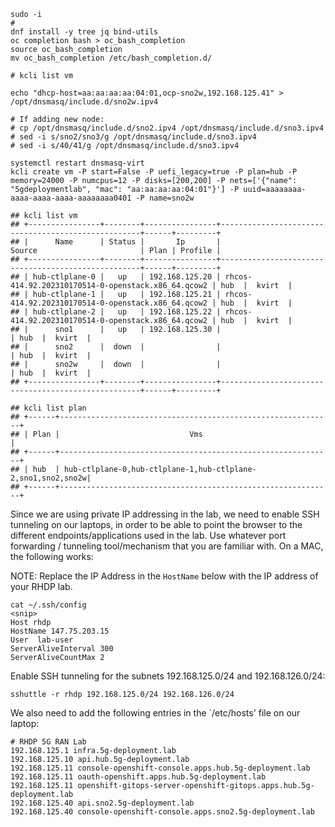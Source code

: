 ```
sudo -i 
#
dnf install -y tree jq bind-utils
oc completion bash > oc_bash_completion
source oc_bash_completion 
mv oc_bash_completion /etc/bash_completion.d/

# kcli list vm

echo "dhcp-host=aa:aa:aa:aa:04:01,ocp-sno2w,192.168.125.41" > /opt/dnsmasq/include.d/sno2w.ipv4

# If adding new node: 
# cp /opt/dnsmasq/include.d/sno2.ipv4 /opt/dnsmasq/include.d/sno3.ipv4
# sed -i s/sno2/sno3/g /opt/dnsmasq/include.d/sno3.ipv4
# sed -i s/40/41/g /opt/dnsmasq/include.d/sno3.ipv4

systemctl restart dnsmasq-virt
kcli create vm -P start=False -P uefi_legacy=true -P plan=hub -P memory=24000 -P numcpus=12 -P disks=[200,200] -P nets=['{"name": "5gdeploymentlab", "mac": "aa:aa:aa:aa:04:01"}'] -P uuid=aaaaaaaa-aaaa-aaaa-aaaa-aaaaaaaa0401 -P name=sno2w

## kcli list vm
## +----------------+--------+----------------+----------------------------------------------------+------+---------+
## |      Name      | Status |       Ip       |                       Source                       | Plan | Profile |
## +----------------+--------+----------------+----------------------------------------------------+------+---------+
## | hub-ctlplane-0 |   up   | 192.168.125.20 | rhcos-414.92.202310170514-0-openstack.x86_64.qcow2 | hub  |  kvirt  |
## | hub-ctlplane-1 |   up   | 192.168.125.21 | rhcos-414.92.202310170514-0-openstack.x86_64.qcow2 | hub  |  kvirt  |
## | hub-ctlplane-2 |   up   | 192.168.125.22 | rhcos-414.92.202310170514-0-openstack.x86_64.qcow2 | hub  |  kvirt  |
## |      sno1      |   up   | 192.168.125.30 |                                                    | hub  |  kvirt  |
## |      sno2      |  down  |                |                                                    | hub  |  kvirt  |
## |      sno2w     |  down  |                |                                                    | hub  |  kvirt  |
## +----------------+--------+----------------+----------------------------------------------------+------+---------+

## kcli list plan
## +------+-------------------------------------------------------------+
## | Plan |                             Vms                             |
## +------+-------------------------------------------------------------+
## | hub  | hub-ctlplane-0,hub-ctlplane-1,hub-ctlplane-2,sno1,sno2,sno2w|
## +------+-------------------------------------------------------------+
```

Since we are using private IP addressing in the lab, we need to enable SSH tunneling on our laptops, in order to be able to point the browser to the different endpoints/applications used in the lab. Use whatever port forwarding / tunneling tool/mechanism that you are familiar with. On a MAC, the following works:

NOTE: Replace the IP Address in the `HostName` below with the IP address of your RHDP lab.

```
cat ~/.ssh/config
<snip>
Host rhdp
HostName 147.75.203.15
User  lab-user
ServerAliveInterval 300
ServerAliveCountMax 2
```

Enable SSH tunneling for the subnets 192.168.125.0/24 and 192.168.126.0/24:
```
sshuttle -r rhdp 192.168.125.0/24 192.168.126.0/24
```

We also need to add the following  entries in the `/etc/hosts' file on our laptop:

```
# RHDP 5G RAN Lab
192.168.125.1 infra.5g-deployment.lab
192.168.125.10 api.hub.5g-deployment.lab
192.168.125.11 console-openshift-console.apps.hub.5g-deployment.lab
192.168.125.11 oauth-openshift.apps.hub.5g-deployment.lab
192.168.125.11 openshift-gitops-server-openshift-gitops.apps.hub.5g-deployment.lab
192.168.125.40 api.sno2.5g-deployment.lab
192.168.125.40 console-openshift-console.apps.sno2.5g-deployment.lab
```


